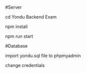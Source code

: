 #Server

cd Yondu Backend Exam

npm install

npm run start




#Database

import yondu.sql file to phpmyadmin

change credentials 

